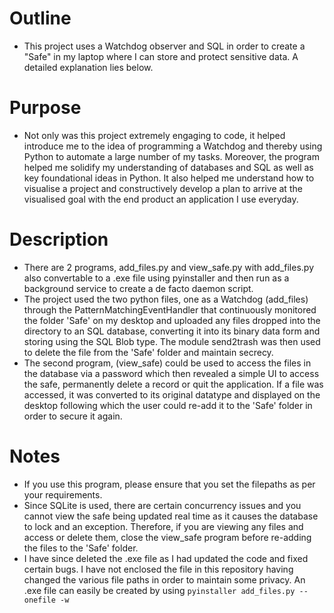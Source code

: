 # Outline
  * This project uses a Watchdog observer and SQL in order to create a "Safe" in my laptop where I can store and protect sensitive data. A detailed explanation lies below.

# Purpose
  * Not only was this project extremely engaging to code, it helped introduce me to the idea of programming a Watchdog and thereby using Python to automate a large number of my tasks. Moreover, the program helped me solidify my understanding of databases and SQL as well as key foundational ideas in Python. It also helped me understand how to visualise a project and constructively develop a plan to arrive at the visualised goal with the end product an application I use everyday.

# Description
  * There are 2 programs, add_files.py and view_safe.py with add_files.py also convertable to a .exe file using pyinstaller and then run as a background service to create a de facto daemon script.
  * The project used the two python files, one as a Watchdog (add_files) through the PatternMatchingEventHandler that continuously monitored the folder 'Safe' on my desktop and uploaded any files dropped into the directory to an SQL database, converting it into its binary data form and storing using the SQL Blob type. The module send2trash was then used to delete the file from the 'Safe' folder and maintain secrecy.
  * The second program, (view_safe) could be used to access the files in the database via a password which then revealed a simple UI to access the safe, permanently delete a record or quit the application. If a file was accessed, it was converted to its original datatype and displayed on the desktop following which the user could re-add it to the 'Safe' folder in order to secure it again.

# Notes
  * If you use this program, please ensure that you set the filepaths as per your requirements.
  * Since SQLite is used, there are certain concurrency issues and you cannot view the safe being updated real time as it causes the database to lock and an exception. Therefore, if you are viewing any files and access or delete them, close the view_safe program before re-adding the files to the 'Safe' folder.
  * I have since deleted the .exe file as I had updated the code and fixed certain bugs. I have not enclosed the file in this repository having changed the various file paths in order to maintain some privacy. An .exe file can easily be created by using ```pyinstaller add_files.py --onefile -w```
